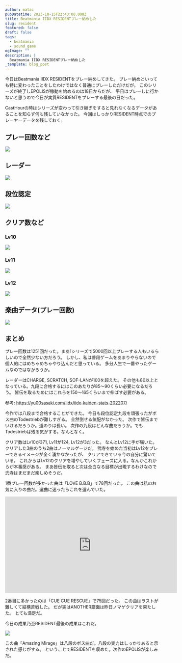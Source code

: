 ```yaml
---
author: matac
pubDatetime: 2023-10-15T22:43:00.000Z
title: Beatmania IIDX RESIDENTプレー納めした
slug: resident
featured: false
draft: false
tags:
  - beatmania
  - sound_game
ogImage: ""
description: |
  Beatmania IIDX RESIDENTプレー納めした
_template: blog_post
---
```


今日はBeatmania IIDX RESIDENTをプレー納めしてきた。
プレー納めといっても特に変わったことをしたわけではなく普通にプレーしただけだが。
このシリーズが終了しEPOLISが稼動を始めるのは18日からだが、
平日はプレーしに行かないと思うので今日が実質RESIDENTをプレーする最後の日だった。

CastHourの時はシリーズが変わって引き継ぎをすると見れなくなるデータがあることを知らず何も残していなかった。
今回はしっかりRESIDENT時点でのプレーヤーデータを残しておく。

## プレー回数など

![](/img/num.png)

## レーダー

![](/img/r-score.png)

## 段位認定

![](/img/grade.png)

## クリア数など

### Lv10

![](/img/l10num.png)

### Lv11

![](/img/l11num.png)

### Lv12

![](/img/l12num.png)

## 楽曲データ(プレー回数)

![](/img/s-play-num.png)

## まとめ

プレー回数は1251回だった。まあ1シリーズで5000回以上プレーする人もいるらしいので全然少ない方だろう。
しかし、私は普段ゲームをあまりやらないので個人的にはめちゃめちゃやり込んだと思っている。
多分人生で一番やったゲームなのではなかろうか。

レーダーはCHARGE, SCRATCH, SOF-LANが100を超えた。
その他も80以上となっている。九段に合格するにはこのあたりが85〜90くらい必要になるだろう。
皆伝を取るためにはこれらを150〜165くらいまで伸ばす必要がある。

参考: https://yu00sasaki.com/iidx/iidx-kaiden-stats-202207/

今作では八段まで合格することができた。
今日も段位認定九段を頑張ったがボス曲のTodestriebが難しすぎる。
全然倒せる気配がなかった。
次作で皆伝までいけるだろうか。道のりは長い。
次作の九段はどんな曲だろうか。でもTodestriebは残る気がする。なんとなく。

クリア数はLv10が371, Lv11が124, Lv12が3だった。
なんとLv12に手が届いた。クリアした3曲のうち2曲はノーマルゲージだ。
弐寺を始めた当初はLv12をプレーできるイメージが全く湧かなかったが、
クリアできている今の自分に驚いている。
これからはLv12のクリアを増やしていくフェーズに入る。なんかこれからが本番感がある。
まあ皆伝を取ると次は全白なる目標が出現するわけなので弐寺はまだまだ楽しめそうだ。

1番プレー回数が多かった曲は「LOVE B.B.B」で78回だった。
この曲は私のお気に入りの曲だ。選曲に迷ったらこれを選んでいた。

<div class="iframe-aspect">
<iframe width="560" height="315" src="https://www.youtube.com/embed/jfr7HAI0OKs" title="YouTube video player" frameborder="0" allow="accelerometer; autoplay; clipboard-write; encrypted-media; gyroscope; picture-in-picture; web-share" allowfullscreen></iframe>
</div>

2番目に多かったのは「CUE CUE RESCUE」で75回だった。
この曲はラストが難しくて結構苦戦した。
だが実はANOTHER譜面は昨日ノマゲクリアを果たした。
とても満足だ。

今日の成果乃至RESIDENT最後の成果はこれだ。

![](/img/amazing.jpg)

この曲「Amazing Mirage」は八段のボス曲だ。八段の実力はしっかりあると示された感じがする。
ということでRESIDENTを収めた。次作のEPOLISが楽しみだ。
